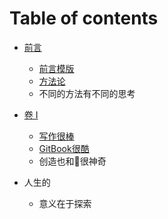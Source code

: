 # Table of contents

* [前言](README.md)
    * [前言模版](guid-mo-ban.md)
    * [方法论](fang-fa-lun.md)
    * 不同的方法有不同的思考

* [卷 I](part1/README.md)
    * [写作很棒](part1/writing.md)
    * [GitBook很酷](part1/gitbook.md)
    * 创造也和很神奇

* 人生的 
    * 意义在于探索